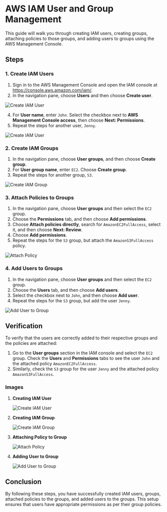 # AWS IAM User and Group Management

This guide will walk you through creating IAM users, creating groups, attaching policies to those groups, and adding users to groups using the AWS Management Console.

## Steps

### 1. Create IAM Users

1. Sign in to the AWS Management Console and open the IAM console at https://console.aws.amazon.com/iam/.
2. In the navigation pane, choose **Users** and then choose **Create user**.

![Create IAM User](https://github.com/user-attachments/assets/81ca8a6b-19db-455e-b989-dffa02e9d626)
   
4. For **User name**, enter `John`. Select the checkbox next to **AWS Management Console access**, then choose **Next: Permissions**.
5. Repeat the steps for another user, `Jenny`.

![Create IAM User](images/create-user.png)

### 2. Create IAM Groups

1. In the navigation pane, choose **User groups**, and then choose **Create group**.
2. For **User group name**, enter `EC2`. Choose **Create group**.
3. Repeat the steps for another group, `S3`.

![Create IAM Group](images/create-group.png)

### 3. Attach Policies to Groups

1. In the navigation pane, choose **User groups** and then select the `EC2` group.
2. Choose the **Permissions** tab, and then choose **Add permissions**.
3. Choose **Attach policies directly**, search for `AmazonEC2FullAccess`, select it, and then choose **Next: Review**.
4. Choose **Add permissions**.
5. Repeat the steps for the `S3` group, but attach the `AmazonS3FullAccess` policy.

![Attach Policy](images/attach-policy.png)

### 4. Add Users to Groups

1. In the navigation pane, choose **User groups** and then select the `EC2` group.
2. Choose the **Users** tab, and then choose **Add users**.
3. Select the checkbox next to `John`, and then choose **Add user**.
4. Repeat the steps for the `S3` group, but add the user `Jenny`.

![Add User to Group](images/add-user-to-group.png)

## Verification

To verify that the users are correctly added to their respective groups and the policies are attached:

1. Go to the **User groups** section in the IAM console and select the `EC2` group. Check the **Users** and **Permissions** tabs to see the user `John` and the attached policy `AmazonEC2FullAccess`.
2. Similarly, check the `S3` group for the user `Jenny` and the attached policy `AmazonS3FullAccess`.

### Images

1. **Creating IAM User**

   ![Create IAM User](images/create-user.png)

2. **Creating IAM Group**

   ![Create IAM Group](images/create-group.png)

3. **Attaching Policy to Group**

   ![Attach Policy](images/attach-policy.png)

4. **Adding User to Group**

   ![Add User to Group](images/add-user-to-group.png)

## Conclusion

By following these steps, you have successfully created IAM users, groups, attached policies to the groups, and added users to the groups. This setup ensures that users have appropriate permissions as per their group policies.

